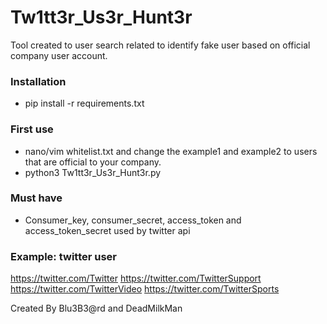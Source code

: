 # Tw1tt3r_Us3r_Hunt3r



Tool created to user search related to identify fake user based on official company user account. 

### Installation

   - pip install -r requirements.txt

### First use 
   
   - nano/vim whitelist.txt and change the example1 and example2 to users that are official to your company. 
   - python3 Tw1tt3r_Us3r_Hunt3r.py

### Must have 

   - Consumer_key, consumer_secret, access_token and access_token_secret used by twitter api 

### Example: twitter user

https://twitter.com/Twitter
https://twitter.com/TwitterSupport
https://twitter.com/TwitterVideo
https://twitter.com/TwitterSports


Created By Blu3B3@rd and DeadMilkMan

